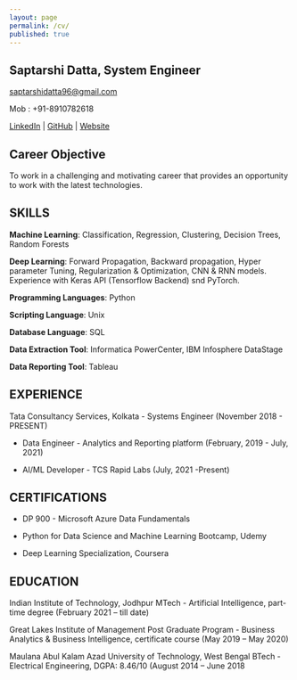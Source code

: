 ```yaml
---
layout: page
permalink: /cv/
published: true
---
```


## Saptarshi Datta, System Engineer

[saptarshidatta96@gmail.com](saptarshidatta96@gmail.com)

Mob : +91-8910782618

[LinkedIn](https://www.linkedin.com/in/saptarshi-datta/) | [GitHub](https://github.com/saptarshidatta96) | [Website](https://saptarshidatta.in/)

## Career Objective

To work in a challenging and motivating career that provides an opportunity to work with the latest
technologies.

## SKILLS

**Machine Learning**: Classification, Regression, Clustering, Decision Trees, Random Forests

**Deep Learning**: Forward Propagation, Backward propagation, Hyper parameter Tuning, Regularization & Optimization, CNN & RNN models. Experience with Keras API (Tensorflow
Backend) snd PyTorch.

**Programming Languages**: Python 

**Scripting Language**: Unix 

**Database Language**: SQL

**Data Extraction Tool**: Informatica PowerCenter, IBM Infosphere DataStage

**Data Reporting Tool**: Tableau

## EXPERIENCE

Tata Consultancy Services, Kolkata - Systems Engineer (November 2018 - PRESENT)

- Data Engineer - Analytics and Reporting platform (February, 2019 - July, 2021)

- AI/ML Developer - TCS Rapid Labs (July, 2021 -Present)

## CERTIFICATIONS 

- DP 900 - Microsoft Azure Data Fundamentals

- Python for Data Science and Machine Learning Bootcamp, Udemy

- Deep Learning Specialization, Coursera

## EDUCATION

Indian Institute of Technology, Jodhpur
MTech - Artificial Intelligence, part-time degree
(February 2021 – till date)

Great Lakes Institute of Management
Post Graduate Program - Business Analytics & Business Intelligence, certificate course
(May 2019 – May 2020)

Maulana Abul Kalam Azad University of Technology, West Bengal
BTech - Electrical Engineering, DGPA: 8.46/10
(August 2014 – June 2018

